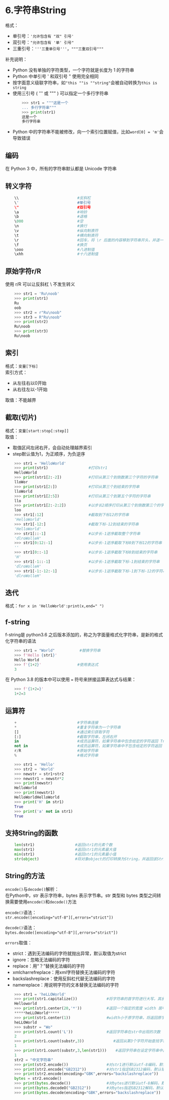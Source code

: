 # 6.字符串String


格式：
- 单引号：`'允许包含有 "双" 引号'`
- 双引号：`"允许包含有 '单' 引号"`
- 三重引号：`'''三重单引号'''`，`"""三重双引号"""`

补充说明：
- Python 没有单独的字符类型，一个字符就是长度为 1 的字符串
- Python 中单引号 ' 和双引号 " 使用完全相同
- 按字面意义级联字符串，如`"this ""is ""string"`会被自动转换为`this is string`
- 使用三引号 ( ''' 或 """ ) 可以指定一个多行字符串
    ```python
        >>> str1 = """这是一个
        ... 多行字符串"""
        >>> print(str1)
        这是一个
        多行字符串
    ```
- Python 中的字符串不能被修改，向一个索引位置赋值，比如`word[0] = 'm'`会导致错误

## 编码

在 Python 3 中，所有的字符串默认都是 Unicode 字符串

## 转义字符

```python
    \\                          #反斜杠
    \'                          #单引号
    \"                          #双引号
    \a                          #响铃
    \b                          #退格
    \000                        #空
    \n                          #换行
    \v                          #纵向制表符
    \t                          #横向制表符
    \r                          #回车，将 \r 后面的内容移到字符串开头，并逐一替换开头部分的字符，直至将 \r 后面的内容完全替换完成
    \f                          #换页
    \ooo                        #八进制值
    \xhh                        #十六进制值
```

## 原始字符r/R

使用 r/R 可以让反斜杠 \ 不发生转义
```python
    >>> str1 = 'Ru\noob'
    >>> print(str1)
    Ru
    oob
    >>> str2 = r"Ru\noob"
    >>> str3 = R"Ru\noob"
    >>> print(str2)
    Ru\noob
    >>> print(str3)
    Ru\noob
```

## 索引

格式：`变量[下标]`  
索引方式：
- 从左往右以0开始
- 从右往左以-1开始

取值：不能越界

## 截取(切片)

格式：`变量[start:stop[:step]]`  
取值：
- 取值区间左闭右开，会自动处理越界索引
- step默认值为1，为正顺序，为负逆序

```python
    >>> str1 = 'HelloWorld'
    >>> print(str1)                  #打印str1
    HelloWorld
    >>> print(str1[2:-2])            #打印从第三个到倒数第三个字符的字符串
    lloWor
    >>> print(str1[2:])              #打印从第三个到结束的字符串
    lloWorld
    >>> print(str1[2:5])             #打印从第三个到第五个字符的字符串
    llo
    >>> print(str1[2:-2:2])          #以步长2顺序打印从第三个到倒数第三个的字符串
    loo
    >>> str1[:12]                    #截取到下标12的字符串
    'HelloWorld'
    >>> str1[-12:]                   #截取下标-12到结束的字符串
    'HelloWorld'
    >>> str1[::-1]                   #以步长-1逆序截取整个字符串
    'dlroWolleH'
    >>> str1[0:12:-1]                #以步长-1逆序截取下标0到下标12的字符串
    ''
    >>> str1[0::-1]                  #以步长-1逆序截取下标0到结束的字符串
    'H'
    >>> str1[-1::-1]                 #以步长-1逆序截取下标-1到结束的字符串
    'dlroWolleH'
    >>> str1[-1:-12:-1]              #以步长-1逆序截取下标-1到下标-12的字符串
    'dlroWolleH'
```

## 迭代

格式：`for x in 'HelloWorld':print(x,end=" ")`

## f-string

f-string是 python3.6 之后版本添加的，称之为字面量格式化字符串，是新的格式化字符串的语法
```python
    >>> str1 = "World"           #替换字符串
    >>> f'Hello {str1}'
    Hello World
    >>> f'{1+2}'                #使用表达式
    3
```

在 Python 3.8 的版本中可以使用 `=` 符号来拼接运算表达式与结果：
```python
    >>> f'{1+2=}'
    1+2=3
```

## 运算符

```python
    +                           #字符串连接
    *                           #重复字符串为一个字符串
    []                          #通过索引获取字符
    [:]                         #截取字符串，左闭右开
    in                          #成员运算符，如果字符串中包含给定的字符返回 True
    not in                      #成员运算符，如果字符串中不包含给定的字符返回 True
    r/R                         #原始字符串
    %                           #格式字符串
```

```python
    >>> str1 = 'Hello'
    >>> str2 = 'World'
    >>> newstr = str1+str2
    >>> newstr1 = newstr*2
    >>> print(newstr)
    HelloWorld
    >>> print(newstr1)
    HelloWorldHelloWorld
    >>> print('H' in str1)
    True
    >>> print('a' not in str1)
    True
```

## 支持String的函数

```python
    len(str1)                  #返回str1的元素个数
    max(str1)                  #返回str1的元素最大值
    min(str1)                  #返回str1的元素最小值
    str(object)                #将对象object的打印转换为String，并返回该String
```

## String的方法

`encode()`与`decode()`解析：  
在Python中，str 表示字符串，bytes 表示字节串。str 类型和 bytes 类型之间转换需要使用`encode()`和`decode()`方法

`encode()`语法：  
`str.encode([encoding="utf-8"][,errors="strict"])`

`decode()`语法：  
`bytes.decode([encoding="utf-8"][,errors="strict"])`  

`errors`取值：
- strict：遇到无法编码的字符就抛出异常，默认取值为strict
- ignore：忽略无法编码的字符
- replace：用“？”替换无法编码的字符
- xmlcharrefreplace：用xml字符替换无法编码的字符
- backslashreplace：使用反斜杠代替无法编码的字符
- namereplace：用说明字符的文本替换无法编码的字符

```python
    >>> str1 = 'heLLOWorld'
    >>> print(str1.capitalize())             #将字符串的首字符进行大写，其余小写
    Helloworld
    >>> print(str1.center(20,'*'))           #返回一个指定的宽度 width 居中的字符串，fillchar 为填充的字符，默认为空格
    *****heLLOWorld*****
    >>> print(str1.center(1))                #width小于原字符串，将返回原字符串
    heLLOWorld
    >>> substr = "Wo"
    >>> print(str1.count('L'))               #返回字符串在str中出现的次数
    2
    >>> print(str1.count(substr,3))             #返回从第3个字符开始查找字符串在str中出现的次数
    1
    >>> print(str1.count(substr,3,len(str1)))    #返回字符串在设定字符串中出现的次数
    1
    str2 = "中文字符串"
    >>> print(str2.encode())                 #对str1进行默认utf-8编码，默认错误处理方式为strict
    >>> print(str2.encode("GB2312"))         #对str1指定GB2312编码，默认错误处理方式为strict
    >>> print(str2.encode(encoding="GBK",errors="backslashreplace"))              #对str1指定GBK编码，错误处理方式为backslashreplace
    bytes = str2.encode()
    >>> print(bytes.decode())                #对bytes进行默认utf-8解码，默认错误处理方式为strict
    >>> print(bytes.decodeO("GB2312"))       #对bytes指定GB2312解码，默认错误处理方式为strict
    >>> print(bytes.decode(encoding="GBK",errors="backslashreplace"))              #对bytes指定GBK解码，错误处理方式为backslashreplace
```
